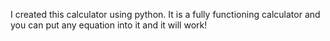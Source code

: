 I created this calculator using python. It is a fully functioning calculator and you can put any equation into it and it will work!
